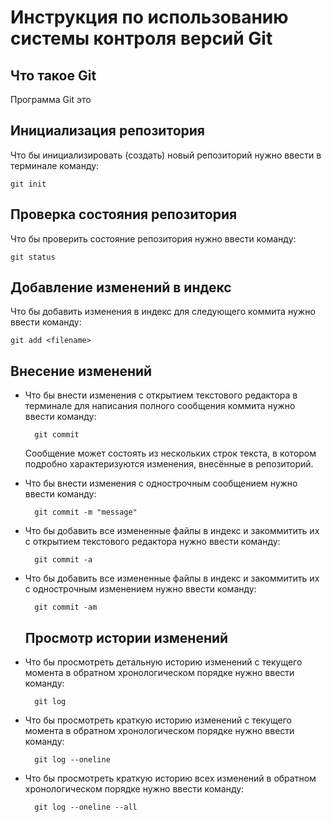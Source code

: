 # **Инструкция по  использованию системы контроля версий Git**

## Что такое Git

Программа Git это

##  Инициализация репозитория

Что бы инициализировать (создать) новый репозиторий нужно ввести в терминале команду:

    git init

##  Проверка состояния репозитория

Что бы проверить состояние репозитория нужно ввести команду:

    git status

## Добавление изменений в индекс

Что бы добавить изменения в индекс для следующего коммита нужно ввести команду:

    git add <filename>

## Внесение изменений

* Что бы внести изменения с открытием текстового редактора в терминале для написания полного сообщения коммита нужно ввести команду:
    
    
        git commit 

    Сообщение может состоять из нескольких строк текста, в котором подробно характеризуются изменения, внесённые в репозиторий.

* Что бы внести изменения с однострочным сообщением нужно ввести команду:

        git commit -m "message"


* Что бы добавить все измененные файлы в индекс и закоммитить их с открытием текстового редактора нужно ввести команду:

        git commit -a

* Что бы добавить все измененные файлы в индекс и закоммитить их с однострочным изменением нужно ввести команду:

        git commit -am


    ## Просмотр истории изменений

* Что бы просмотреть детальную историю изменений c текущего момента в обратном хронологическом  порядке нужно ввести команду:

        git log

* Что бы просмотреть краткую историю изменений с текущего момента в обратном хронологическом  порядке нужно ввести команду:

        git log --oneline

* Что бы просмотреть краткую историю всех изменений в обратном хронологическом  порядке нужно ввести команду:

        git log --oneline --all